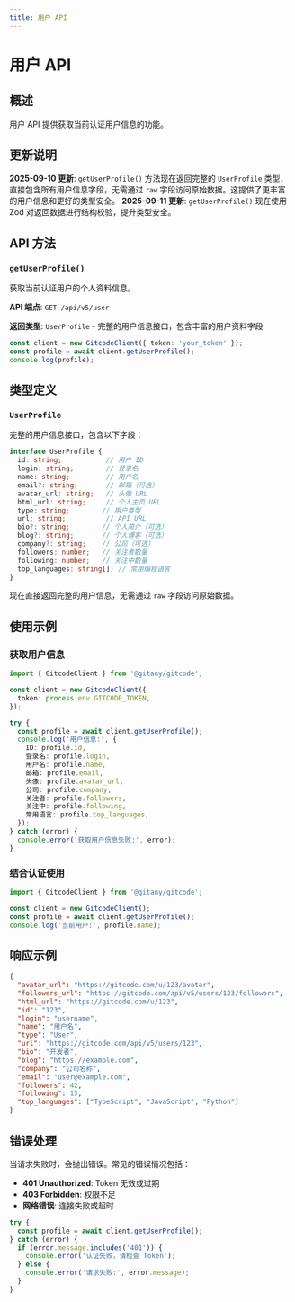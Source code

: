 ```yaml
---
title: 用户 API
---
```


# 用户 API

## 概述

用户 API 提供获取当前认证用户信息的功能。

## 更新说明

**2025-09-10 更新**: `getUserProfile()` 方法现在返回完整的 `UserProfile` 类型，直接包含所有用户信息字段，无需通过 `raw` 字段访问原始数据。这提供了更丰富的用户信息和更好的类型安全。
**2025-09-11 更新**: `getUserProfile()` 现在使用 Zod 对返回数据进行结构校验，提升类型安全。

## API 方法

### `getUserProfile()`

获取当前认证用户的个人资料信息。

**API 端点**: `GET /api/v5/user`

**返回类型**: `UserProfile` - 完整的用户信息接口，包含丰富的用户资料字段

```typescript
const client = new GitcodeClient({ token: 'your_token' });
const profile = await client.getUserProfile();
console.log(profile);
```

## 类型定义

### `UserProfile`

完整的用户信息接口，包含以下字段：

```typescript
interface UserProfile {
  id: string;           // 用户 ID
  login: string;        // 登录名
  name: string;         // 用户名
  email?: string;       // 邮箱（可选）
  avatar_url: string;   // 头像 URL
  html_url: string;     // 个人主页 URL
  type: string;        // 用户类型
  url: string;          // API URL
  bio?: string;        // 个人简介（可选）
  blog?: string;       // 个人博客（可选）
  company?: string;    // 公司（可选）
  followers: number;   // 关注者数量
  following: number;   // 关注中数量
  top_languages: string[]; // 常用编程语言
}
```

现在直接返回完整的用户信息，无需通过 `raw` 字段访问原始数据。

## 使用示例

### 获取用户信息

```typescript
import { GitcodeClient } from '@gitany/gitcode';

const client = new GitcodeClient({
  token: process.env.GITCODE_TOKEN,
});

try {
  const profile = await client.getUserProfile();
  console.log('用户信息:', {
    ID: profile.id,
    登录名: profile.login,
    用户名: profile.name,
    邮箱: profile.email,
    头像: profile.avatar_url,
    公司: profile.company,
    关注者: profile.followers,
    关注中: profile.following,
    常用语言: profile.top_languages,
  });
} catch (error) {
  console.error('获取用户信息失败:', error);
}
```

### 结合认证使用

```typescript
import { GitcodeClient } from '@gitany/gitcode';

const client = new GitcodeClient();
const profile = await client.getUserProfile();
console.log('当前用户:', profile.name);
```

## 响应示例

```json
{
  "avatar_url": "https://gitcode.com/u/123/avatar",
  "followers_url": "https://gitcode.com/api/v5/users/123/followers",
  "html_url": "https://gitcode.com/u/123",
  "id": "123",
  "login": "username",
  "name": "用户名",
  "type": "User",
  "url": "https://gitcode.com/api/v5/users/123",
  "bio": "开发者",
  "blog": "https://example.com",
  "company": "公司名称",
  "email": "user@example.com",
  "followers": 42,
  "following": 15,
  "top_languages": ["TypeScript", "JavaScript", "Python"]
}
```

## 错误处理

当请求失败时，会抛出错误。常见的错误情况包括：

- **401 Unauthorized**: Token 无效或过期
- **403 Forbidden**: 权限不足
- **网络错误**: 连接失败或超时

```typescript
try {
  const profile = await client.getUserProfile();
} catch (error) {
  if (error.message.includes('401')) {
    console.error('认证失败，请检查 Token');
  } else {
    console.error('请求失败:', error.message);
  }
}
```